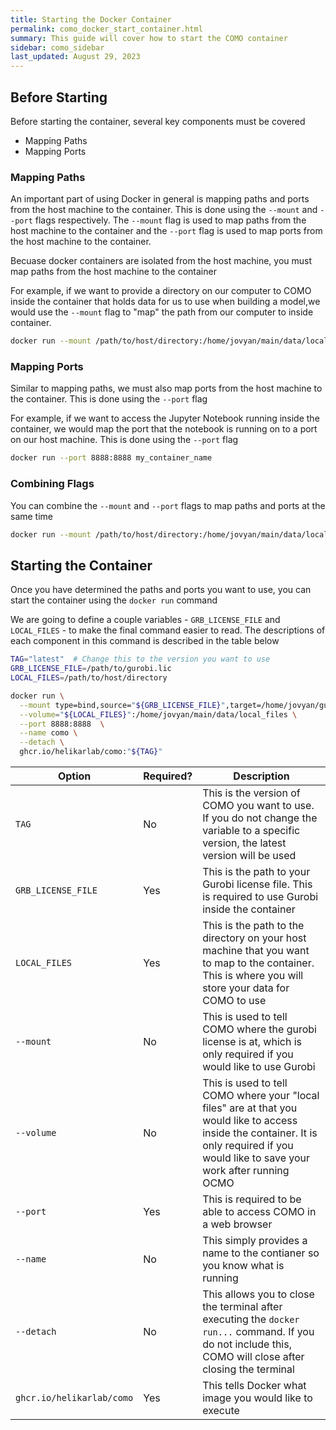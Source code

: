 ```yaml
---
title: Starting the Docker Container
permalink: como_docker_start_container.html
summary: This guide will cover how to start the COMO container
sidebar: como_sidebar
last_updated: August 29, 2023
---
```


## Before Starting

Before starting the container, several key components must be covered

- Mapping Paths
- Mapping Ports

### Mapping Paths

An important part of using Docker in general is mapping paths and ports from the host machine to the container. This is
done using the `--mount` and `--port` flags respectively. The `--mount` flag is used to map paths from the host machine
to the
container and the `--port` flag is used to map ports from the host machine to the container.

Becuase docker containers are isolated from the host machine, you must map paths from the host machine to the container

For example, if we want to provide a directory on our computer to COMO inside the container that holds data for us to
use when building a model,we would use the `--mount` flag to "map" the path from our computer to inside container.

```bash
docker run --mount /path/to/host/directory:/home/jovyan/main/data/local_files my_container_name
```

### Mapping Ports

Similar to mapping paths, we must also map ports from the host machine to the container. This is done using the `--port`
flag

For example, if we want to access the Jupyter Notebook running inside the container, we would map the port that the
notebook is running on to a port on our host machine. This is done using the `--port` flag

```bash
docker run --port 8888:8888 my_container_name
```

### Combining Flags

You can combine the `--mount` and `--port` flags to map paths and ports at the same time

```bash
docker run --mount /path/to/host/directory:/home/jovyan/main/data/local_files --port 8888:8888 my_container_name
```

## Starting the Container

Once you have determined the paths and ports you want to use, you can start the container using the `docker run` command

We are going to define a couple variables - `GRB_LICENSE_FILE` and `LOCAL_FILES` - to make the final command easier to
read. The descriptions of each component in this command is described in the table below

```bash
TAG="latest"  # Change this to the version you want to use
GRB_LICENSE_FILE=/path/to/gurobi.lic
LOCAL_FILES=/path/to/host/directory

docker run \
  --mount type=bind,source="${GRB_LICENSE_FILE}",target=/home/jovyan/gurobi.lic,readonly \
  --volume="${LOCAL_FILES}":/home/jovyan/main/data/local_files \
  --port 8888:8888  \
  --name como \
  --detach \
  ghcr.io/helikarlab/como:"${TAG}"
```

| Option                    | Required? | Description                                                                                                                                                                              |
|---------------------------|-----------|------------------------------------------------------------------------------------------------------------------------------------------------------------------------------------------|
| `TAG`                     | No        | This is the version of COMO you want to use. If you do not change the variable to a specific version, the latest version will be used                                                    |
| `GRB_LICENSE_FILE`        | Yes       | This is the path to your Gurobi license file. This is required to use Gurobi inside the container                                                                                        |
| `LOCAL_FILES`             | Yes       | This is the path to the directory on your host machine that you want to map to the container. This is where you will store your data for COMO to use                                     |
| `--mount`                 | No        | This is used to tell COMO where the gurobi license is at, which is only required if you would like to use Gurobi                                                                         |
| `--volume`                | No        | This is used to tell COMO where your "local files" are at that you would like to access inside the container. It is only required if you would like to save your work after running OCMO |
| `--port`                  | Yes       | This is required to be able to access COMO in a web browser                                                                                                                              |
| `--name`                  | No        | This simply provides a name to the contianer so you know what is running                                                                                                                 |
| `--detach`                | No        | This allows you to close the terminal after executing the `docker run...` command. If you do not include this, COMO will close after closing the terminal                                |
| `ghcr.io/helikarlab/como` | Yes       | This tells Docker what image you would like to execute                                                                                                                                   |























